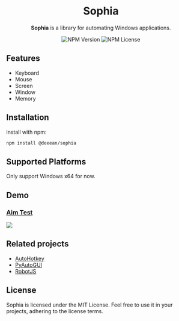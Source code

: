 <div align="center">
  <h1>Sophia</h1>
  <p>
    <b>Sophia</b> is a library for automating Windows applications.
  </p>
  
  ![NPM Version](https://img.shields.io/npm/v/@deeean/sophia)
  ![NPM License](https://img.shields.io/npm/l/@deeean/sophia)
</div>

## Features
- Keyboard
- Mouse
- Screen
- Window
- Memory

## Installation
install with npm:
```bash
npm install @deeean/sophia
```

## Supported Platforms
Only support Windows x64 for now.

## Demo
### [Aim Test](https://www.arealme.com/aim-test/en/)
<img src="https://media.deeean.com/sophia_aimtest.gif" />

## Related projects
- [AutoHotkey](https://github.com/AutoHotkey/AutoHotkey)
- [PyAutoGUI](https://github.com/asweigart/pyautogui)
- [RobotJS](https://github.com/octalmage/robotjs)

## License
Sophia is licensed under the MIT License. Feel free to use it in your projects, adhering to the license terms.